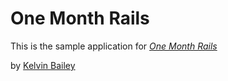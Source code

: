 # One Month Rails

This is the sample application for
[*One Month Rails*](http://onemonthrails.com)

by [Kelvin Bailey](http://orbmusic1.com)